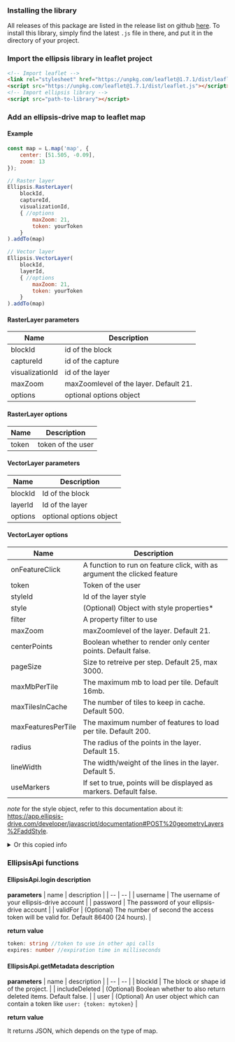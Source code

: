 ### Installing the library
All releases of this package are listed in the release list on github [here](https://github.com/ellipsis-drive-internal/leaflet-package/releases). To install this library, simply find the latest `.js` file in there, and put it in the directory of your project.


### Import the ellipsis library in leaflet project

```html
<!-- Import leaflet -->
<link rel="stylesheet" href="https://unpkg.com/leaflet@1.7.1/dist/leaflet.css" />
<script src="https://unpkg.com/leaflet@1.7.1/dist/leaflet.js"></script>
<!-- Import ellipsis library -->
<script src="path-to-library"></script>

```

### Add an ellipsis-drive map to leaflet map
#### Example
```js
const map = L.map('map', {
    center: [51.505, -0.09],
    zoom: 13
});

// Raster layer
Ellipsis.RasterLayer(
    blockId,
    captureId,
    visualizationId, 
    { //options
        maxZoom: 21,
        token: yourToken
    }
).addTo(map)

// Vector layer
Ellipsis.VectorLayer(
    blockId,
    layerId, 
    { //options
        maxZoom: 21,
        token: yourToken
    }
).addTo(map)
```
#### RasterLayer parameters

| Name        | Description |
| ----------- | -----------|
| blockId        | id of the block|
| captureId     | id of the capture |
| visualizationId     | id of the layer |
| maxZoom        | maxZoomlevel of the layer. Default 21.|
| options | optional options object|

#### RasterLayer options
| Name | Description |
| -- | -- |
| token        | token of the user |

#### VectorLayer parameters

| Name        | Description | 
| ----------- | ----------- |
| blockId        | Id of the block |
| layerId     | Id of the layer |
| options | optional options object |

#### VectorLayer options

| Name        | Description | 
| ----------- | ----------- |
| onFeatureClick        | A function to run on feature click, with as argument the clicked feature |
| token        | Token of the user |
| styleId        | Id of the layer style|
| style | (Optional) Object with style properties* |
| filter        | A property filter to use|
| maxZoom        | maxZoomlevel of the layer. Default 21. |
| centerPoints        | Boolean whether to render only center points. Default false. |
| pageSize | Size to retreive per step. Default 25, max 3000. |
| maxMbPerTile        | The maximum mb to load per tile. Default 16mb. |
| maxTilesInCache        | The number of tiles to keep in cache. Default 500. |
| maxFeaturesPerTile        | The maximum number of features to load per tile. Default 200. |
| radius | The radius of the points in the layer. Default 15. |
| lineWidth | The width/weight of the lines in the layer. Default 5. |
| useMarkers | If set to true, points will be displayed as markers. Default false. |

*note* for the style object, refer to this documentation about it: https://app.ellipsis-drive.com/developer/javascript/documentation#POST%20geometryLayers%2FaddStyle.
<details>
<summary>Or this copied info</summary>
○ 'rules': Parameters contains the property 'rules' being an array of objects with required properties 'property', 'value' and 'color' and optional properties 'operator' and 'alpha'. 'property' should be the name of the property to style by and should be of type string, 'value' should be the cutoff point of the style and must be the same type as the property, 'color' is the color of the style and must be a rgb hex code, 'operator'determines whether the styling should occur at, under or over the cutoff point and must be one of '=', '<', '>', '<=', '>=' or '!=' with default '=' and 'alpha' should be the transparency of the color on a 0 to 1 scale with default 0.5.

○ 'rangeToColor': Parameters contains the required property 'rangeToColor' and optional property 'periodic', where 'rangeToColor' should be an array of objects with required properties 'property', 'fromValue', 'toValue' and 'color' and optional property 'alpha', where 'property' should be the name of the property to style by and should be of type string, 'fromValue' and 'toValue' should be the minimum and maximum value of the range respectively, 'color' is the color to use if the property falls inclusively between the fromValue and toValue and should be a rgb hex code color and 'alpha' should be the transparency of the color on a 0 to 1 scale with default 0.5. 'periodic' should be a positive float used when the remainder from dividing the value of the property by the periodic should be used to evaluate the ranges instead.

○ 'transitionPoints': Parameters contains the required properties 'property' and 'transitionPoints' and optional property 'periodic', where 'property' should be the name of the property to style by and should be of type string, 'transitionPoints' should be an array of objects with required properties 'value' and 'color' and optional property 'alpha', where 'value' should be the value at which the next transition starts, 'color' is the color to use if the property falls in the interval before or after the transition point and should be a rgb hex code color and 'alpha' should be the transparency of the color on a 0 to 1 scale with 0.5 as default. 'periodic' should be a positive float used when the remainder from dividing the value of the property by the periodic should be used to evaluate the ranges instead.

○ 'random': Parameters contains the required property 'property' and optional property 'alpha', where 'property' should be the name of the property by which to randomly assign colors and should be of type string and 'alpha' should be the transparency of the color on a 0 to 1 scale with default 0.5.
</details>

### EllipsisApi functions

#### EllipsisApi.login description
**parameters**
| name | description | 
| -- | -- |
| username | The username of your ellipsis-drive account |
| password | The password of your ellipsis-drive account |
| validFor | (Optional) The number of second the access token will be valid for. Default 86400 (24 hours). |

**return value**
```ts
token: string //token to use in other api calls
expires: number //expiration time in milliseconds
```

#### EllipsisApi.getMetadata description
**parameters**
| name | description | 
| -- | -- |
| blockId | The block or shape id of the project. |
| includeDeleted | (Optional) Boolean whether to also return deleted items. Default false. |
| user | (Optional) An user object which can contain a token like `user: {token: mytoken}` | 

**return value**

It returns JSON, which depends on the type of map.


